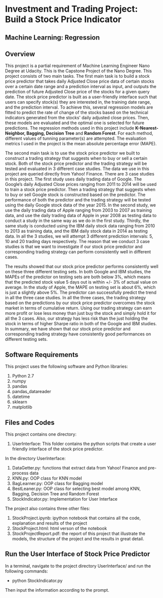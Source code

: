 # Investment and Trading Project: Build a Stock Price Indicator
## Machine Learning: Regression

## Overview
This project is a partial requirement of Machine Learning Engineer Nano Degree at Udacity. This is the Capstone Project of the Nano Degree. This project consists of two main tasks. The first main task is to build a stock price predictor that takes daily Adjusted Close price data of certain stocks over a certain date range and a prediction interval as input, and outputs the prediction of future Adjusted Close price of the stocks for a given query date. The stock price predictor is built as a user-friendly interface such that users can specify stock(s) they are interested in, the training date range, and the prediction interval. To achieve this, several regression models are fitted to predict the rate of change of the stocks based on the technical indicators generated from the stocks' daily adjusted close prices. Then, these models are evaluated and the optimal one is selected for future predictions. The regression methods used in this project include **K-Nearest-Neighbor, Bagging, Decision Tree** and **Random Forest**. For each method, different values of tunning parameter(s) are attempted. The evaluation metrics I used in the project is the mean absolute percentage error (MAPE). 

The second main task is to use the stock price predictor we built to construct a trading strategy that suggests when to buy or sell a certain stock. Both of the stock price predictor and the trading strategy will be tested and evaluated in 3 different case studies. The data we use in this project are queried directly from Yahoo! Finance. There are 3 case studies in this project. The first study uses daily trading  data of Google. The Google’s daily Adjusted Close prices ranging from 2011
to 2014 will be used to train a stock price predictor. Then a trading strategy that suggests when to buy or sell Google stock is constructed based on the predictor. The performance of both the predictor and the trading strategy will be tested using the daily Google stock data of the year 2015. In the second study, we use the daily trading data of Apple ranging from 2003 to 2007 as training data, and use the daily trading data of Apple in year 2008 as testing data to conduct a study in the same way as we do in the first study. Thirdly, the same study is conducted using the IBM daily stock data ranging from 2010 to 2013 as training data, and the IBM daily stock data in 2014 as testing data. In all the 3 studies, we will attempt 3 different prediction intervals: 5, 10 and 20 trading days respectively. The reason that we conduct 3 case studies is that we want to investigate if our stock price predictor and corresponding trading strategy can perform consistently well in different cases.  

The results showed that our stock price predictor performs consistently well on these three different testing sets. In both Google and IBM studies, the MAPEs of the predictor on testing sets are both below 3%, which means that the predicted stock value 5 days out is within +/- 3% of actual value on average. In the study of Apple, the MAPE on testing set is about 6%, which is just a slightly above 5%. The predictor can successfully predict the trend in all the three case studies.
In all the three cases, the trading strategy based on the predictions by our stock price predictor overcomes the stock market in terms of cumulative return. Using our trading strategy can earn more profit or lose less money than just buy the stock and simply hold it for all the 3 cases. Also, our strategy has less risk than the just holding the stock in terms of higher Sharpe ratio in both of the Google and IBM studies. In summary, we have shown that our stock price predictor and corresponding trading strategy have consistently good performances on different testing sets.

## Software Requirements

This project uses the following software and Python libraries:

1. Python 2.7
2. numpy
3. pandas
4. pandas_datareader
5. datetime
6. sklearn
7. matplotlib

## Files and Codes
This project contains one directory:

1. UserInterface: This folder contains the python scripts that create a user friendly interface of the stock price predictor.

In the directory UserInterface:

1. DataGetter.py: functions that extract data from Yahoo! Finance and pre-process data
2. KNN.py: OOP class for KNN model
3. BagLearner.py: OOP class for Bagging model
4. BestLeaner.py: OOP class for selecting best model among KNN, Bagging, Decision Tree and Random Forest
5. StockIndicator.py: Implementation for User Interface

The project also contains three other files:

1. StockProject.ipynb: ipython notebook that contains all the code, explanation and results of the project
2. StockProject.html: html verson of the notebook
3. StockProjectReport.pdf: the report of this project that illustrate the models, the structure of the project and the results in great detail. 

## Run the User Interface of Stock Price Predictor

In a terminal, navigate to the project directory UserInterface/ and run the following commands:

- python StockIndicator.py

Then input the information according to the prompt. 

